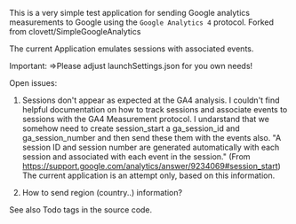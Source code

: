 This is a very simple test application for sending Google analytics measurements to Google using the `Google Analytics 4` protocol.
Forked from clovett/SimpleGoogleAnalytics

The current Application emulates sessions with associated events.

Important:
=>Please adjust launchSettings.json for you own needs!

Open issues:

1. Sessions don't appear as expected at the GA4 analysis.
I couldn't find helpful documentation on how to track sessions and associate events to sessions with the GA4 Measurement protocol.
I undarstand that we somehow need to create session_start a ga_session_id and ga_session_number and then send these them with the events also.
"A session ID and session number are generated automatically with each session and associated with each event in the session." (From https://support.google.com/analytics/answer/9234069#session_start)
The current application is an attempt only, based on this information.

2. How to send region (country..) information?

See also Todo tags in the source code.



